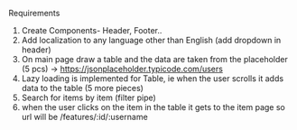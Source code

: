 Requirements
1. Create Components- Header, Footer..
2. Add localization to any language other than English (add dropdown in header)
3. On main page draw a table and the data are taken from the placeholder (5 pcs) -> https://jsonplaceholder.typicode.com/users
4. Lazy loading is implemented for Table, ie when the user scrolls it adds data to the table (5 more pieces)
5. Search for items by item (filter pipe)
6. when the user clicks on the item in the table it gets to the item page so url will be /features/:id/:username
